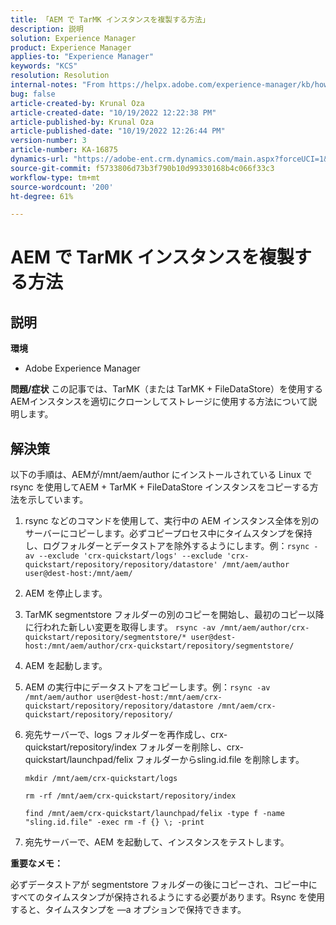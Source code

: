 ```yaml
---
title: 「AEM で TarMK インスタンスを複製する方法」
description: 説明
solution: Experience Manager
product: Experience Manager
applies-to: "Experience Manager"
keywords: "KCS"
resolution: Resolution
internal-notes: "From https://helpx.adobe.com/experience-manager/kb/how-to-clone-an-AEM-TarMK-instance-AEM.html"
bug: false
article-created-by: Krunal Oza
article-created-date: "10/19/2022 12:22:38 PM"
article-published-by: Krunal Oza
article-published-date: "10/19/2022 12:26:44 PM"
version-number: 3
article-number: KA-16875
dynamics-url: "https://adobe-ent.crm.dynamics.com/main.aspx?forceUCI=1&pagetype=entityrecord&etn=knowledgearticle&id=708341b2-a84f-ed11-bba2-00224808679b"
source-git-commit: f5733806d73b3f790b10d99330168b4c066f33c3
workflow-type: tm+mt
source-wordcount: '200'
ht-degree: 61%

---
```


# AEM で TarMK インスタンスを複製する方法

## 説明

<b>環境</b>
- Adobe Experience Manager



<b>問題/症状</b>
この記事では、TarMK（または TarMK + FileDataStore）を使用するAEMインスタンスを適切にクローンしてストレージに使用する方法について説明します。


## 解決策


以下の手順は、AEMが/mnt/aem/author にインストールされている Linux で rsync を使用してAEM + TarMK + FileDataStore インスタンスをコピーする方法を示しています。

1. rsync などのコマンドを使用して、実行中の AEM インスタンス全体を別のサーバーにコピーします。必ずコピープロセス中にタイムスタンプを保持し、ログフォルダーとデータストアを除外するようにします。例：`rsync -av --exclude 'crx-quickstart/logs' --exclude 'crx-quickstart/repository/repository/datastore' /mnt/aem/author user@dest-host:/mnt/aem/`
2. AEM を停止します。
3. TarMK segmentstore フォルダーの別のコピーを開始し、最初のコピー以降に行われた新しい変更を取得します。 `rsync -av /mnt/aem/author/crx-quickstart/repository/segmentstore/* user@dest-host:/mnt/aem/author/crx-quickstart/repository/segmentstore/`
4. AEM を起動します。
5. AEM の実行中にデータストアをコピーします。例：`rsync -av /mnt/aem/author user@dest-host:/mnt/aem/crx-quickstart/repository/repository/datastore /mnt/aem/crx-quickstart/repository/repository/`
6. 宛先サーバーで、logs フォルダーを再作成し、crx-quickstart/repository/index フォルダーを削除し、crx-quickstart/launchpad/felix フォルダーからsling.id.file を削除します。

   `mkdir /mnt/aem/crx-quickstart/logs`

   `rm -rf /mnt/aem/crx-quickstart/repository/index`

   `find /mnt/aem/crx-quickstart/launchpad/felix -type f -name "sling.id.file" -exec rm -f {} \; -print`
7. 宛先サーバーで、AEM を起動して、インスタンスをテストします。


<b>重要なメモ：</b>

必ずデータストアが segmentstore フォルダーの後にコピーされ、コピー中にすべてのタイムスタンプが保持されるようにする必要があります。Rsync を使用すると、タイムスタンプを —a オプションで保持できます。
